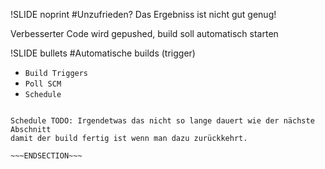 !SLIDE noprint
#Unzufrieden?
Das Ergebniss ist nicht gut genug!

Verbesserter Code wird gepushed, build soll automatisch starten


!SLIDE bullets
#Automatische builds (trigger)
* `Build Triggers`
* `Poll SCM`
* `Schedule`

~~~SECTION:notes~~~

Schedule TODO: Irgendetwas das nicht so lange dauert wie der nächste Abschnitt
damit der build fertig ist wenn man dazu zurückkehrt.

~~~ENDSECTION~~~

